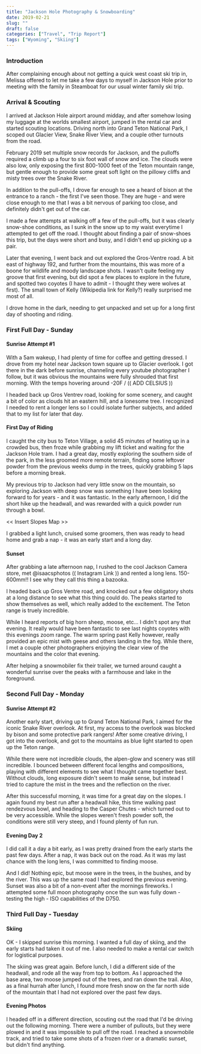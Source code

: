```yaml
---
title: "Jackson Hole Photography & Snowboarding"
date: 2019-02-21
slug: ""
draft: false
categories: ["Travel", "Trip Report"]
tags: ["Wyoming", "Skiing"]
---
```


### Introduction

After complaining enough about not getting a quick west coast ski trip in, Melissa offered to let me take a few days to myself in Jackson Hole prior to meeting with the family in Steamboat for our usual winter family ski trip.

### Arrival & Scouting

I arrived at Jackson Hole airport around midday, and after somehow losing my luggage at the worlds smallest airport, jumped in the rental car and started scouting locations.  Driving north into Grand Teton National Park, I scoped out Glacier View, Snake River View, and a couple other turnouts from the road.

February 2019 set multiple snow records for Jackson, and the pulloffs required a climb up a four to six foot wall of snow and ice.  The clouds were also low, only exposing the first 800-1000 feet of the Teton mountain range, but gentle enough to provide some great soft light on the pillowy cliffs and misty trees over the Snake River.  

In addition to the pull-offs, I drove far enough to see a heard of bison at the entrance to a ranch - the first I've seen those.  They are huge - and were close enough to me that I was a bit nervous of parking too close, and definitely didn't get out of the car.

I made a few attempts at walking off a few of the pull-offs, but it was clearly snow-shoe conditions, as I sunk in the snow up to my waist everytime I attempted to get off the road.  I thought about finding a pair of snow-shoes this trip, but the days were short and busy, and I didn't end up picking up a pair.

Later that evening, I went back and out explored the Gros-Ventre road.  A bit east of highway 192, and further from the mountains, this was more of a boone for wildlife and moody landscape shots.  I wasn't quite feeling my groove that first evening, but did spot a few places to explore in the future, and spotted two coyotes (I have to admit - I thought they were wolves at first).  The small town of Kelly (Wikipedia link for Kelly?) really surprised me most of all.

I drove home in the dark, needing to get unpacked and set up for a long first day of shooting and riding.

### First Full Day - Sunday

#### Sunrise Attempt #1

With a 5am wakeup, I had plenty of time for coffee and getting dressed.  I drove from my hotel near Jackson town square up to Glacier overlook.  I got there in the dark before sunrise, channeling every youtube photographer I follow, but it was obvious the mountains were fully shrouded that first morning.  With the temps hovering around -20F / (( ADD CELSIUS ))

I headed back up Gros Ventrev road, looking for some scenery, and caught a bit of color as clouds hit an eastern hill, and a lonesome tree.  I recognized I needed to rent a longer lens so I could isolate further subjects, and added that to my list for later that day.

#### First Day of Riding

I caught the city bus to Teton Village, a solid 45 minutes of heating up in a crowded bus, then froze while grabbing my lift ticket and waiting for the Jackson Hole tram.  I had a great day, mostly exploring the southern side of the park, in the less groomed more remote terrain, finding some leftover powder from the previous weeks dump in the trees, quickly grabbing 5 laps before a morning break.

My previous trip to Jackson had very little snow on the mountain, so exploring Jackson with deep snow was something I have been looking forward to for years - and it was fantastic.  In the early afternoon, I did the short hike up the headwall, and was rewarded with a quick powder run through a bowl.

<< Insert Slopes Map >>

I grabbed a light lunch, cruised some groomers, then was ready to head home and grab a nap - it was an early start and a long day.

#### Sunset

After grabbing a late afternoon nap, I rushed to the cool Jackson Camera store, met @isaacsphotos (( Instagram Link )) and rented a long lens.  150-600mm!!  I see why they call this thing a bazooka.  

I headed back up Gros Ventre road, and knocked out a few obligatory shots at a long distance to see what this thing could do.  The peaks started to show themselves as well, which really added to the excitement.  The Teton range is truely incredible.  

While I heard reports of big horn sheep, moose, etc... I didn't spot any that evening.  It really would have been fantastic to see last nights coyotes with this evenings zoom range.  The warm spring past Kelly however, really provided an epic mist with geese and others landing in the fog.  While there, I met a couple other photographers enjoying the clear view of the mountains and the color that evening.

After helping a snowmobiler fix their trailer, we turned around caught a wonderful sunrise over the peaks with a farmhouse and lake in the foreground.

### Second Full Day - Monday

#### Sunrise Attempt #2

Another early start, driving up to Grand Teton National Park, I aimed for the iconic Snake River overlook.  At first, my access to the overlook was blocked by bison and some protective park rangers!  After some creative driving, I got into the overlook, and got to the mountains as blue light started to open up the Teton range.

While there were not incredible clouds, the alpen-glow and scenery was still incredible.  I bounced between different focal lengths and compositions, playing with different elements to see what I thought came together best.  Without clouds, long exposure didn't seem to make sense, but instead I tried to capture the mist in the trees and the reflection on the river.  

After this successful morning, it was time for a great day on the slopes.  I again found my best run after a headwall hike, this time walking past rendezvous bowl, and heading to the Casper Chutes - which turned out to be very accessible.  While the slopes weren't fresh powder soft, the conditions were still very steep, and I found plenty of fun run.

#### Evening Day 2

I did call it a day a bit early, as I was pretty drained from the early starts the past few days.  After a nap, it was back out on the road.  As it was my last chance with the long lens, I was committed to finding moose.

And I did!  Nothing epic, but moose were in the trees, in the bushes, and by the river.  This was up the same road I had explored the previous evening.  Sunset was also a bit of a non-event after the mornings fireworks.  I attempted some full moon photography once the sun was fully down - testing the high - ISO capabilities of the D750.

### Third Full Day - Tuesday

#### Skiing

OK - I skipped sunrise this morning.  I wanted a full day of skiing, and the early starts had taken it out of me.  I also needed to make a rental car switch for logistical purposes.

The skiing was great again.  Before lunch, I did a different side of the headwall, and rode all the way from top to bottom.  As I approached the base area, two moose jumped out of the trees, and ran down the trail.  Also, as a final hurrah after lunch, I found more fresh snow on the far north side of the mountain that I had not explored over the past few days.

#### Evening Photos

I headed off in a different direction, scouting out the road that I'd be driving out the following morning.  There were a number of pullouts, but they were plowed in and it was impossible to pull off the road.  I reached a snowmobile track, and tried to take some shots of a frozen river or a dramatic sunset, but didn't find anything.

